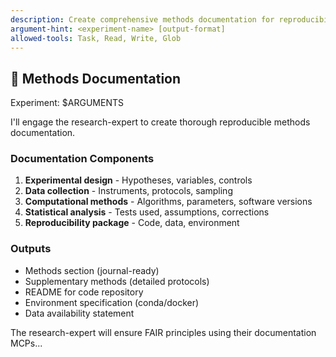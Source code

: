 ```yaml
---
description: Create comprehensive methods documentation for reproducibility
argument-hint: <experiment-name> [output-format]
allowed-tools: Task, Read, Write, Glob
---
```


## 📝 Methods Documentation

Experiment: $ARGUMENTS

I'll engage the research-expert to create thorough reproducible methods documentation.

### Documentation Components
1. **Experimental design** - Hypotheses, variables, controls
2. **Data collection** - Instruments, protocols, sampling
3. **Computational methods** - Algorithms, parameters, software versions
4. **Statistical analysis** - Tests used, assumptions, corrections
5. **Reproducibility package** - Code, data, environment

### Outputs
- Methods section (journal-ready)
- Supplementary methods (detailed protocols)
- README for code repository
- Environment specification (conda/docker)
- Data availability statement

The research-expert will ensure FAIR principles using their documentation MCPs...